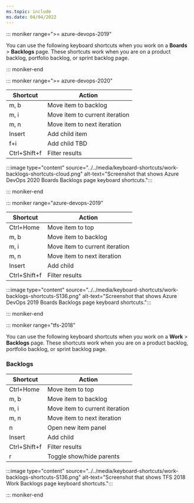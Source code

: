 ```yaml
---
ms.topic: include
ms.date: 04/04/2022
---
```


<a id="work-backlog-shortcuts"></a>

::: moniker range=">= azure-devops-2019"

You can use the following keyboard shortcuts when you work on a **Boards** > **Backlogs** page. These shortcuts work when you are on a product backlog, portfolio backlog, or sprint backlog page.  

::: moniker-end

::: moniker range=">= azure-devops-2020"

|Shortcut|Action|
|---|---|
|m, b|Move item to backlog|
|m, i|Move item to current iteration|
|m, n|Move item to next iteration|
|Insert|Add child item|
|f+i|Add child TBD|
|Ctrl+Shift+f|Filter results|

:::image type="content" source="../../media/keyboard-shortcuts/work-backlogs-shortcuts-cloud.png" alt-text="Screenshot that shows Azure DevOps 2020 Boards Backlogs page keyboard shortcuts.":::

::: moniker-end

::: moniker range="azure-devops-2019"

|Shortcut|Action|
|---|---|
|Ctrl+Home|Move item to top|
|m, b|Move item to backlog|
|m, i|Move item to current iteration|
|m, n|Move item to next iteration|
|Insert|Add child|
|Ctrl+Shift+f|Filter results|

:::image type="content" source="../../media/keyboard-shortcuts/work-backlogs-shortcuts-S136.png" alt-text="Screenshot that shows Azure DevOps 2019 Boards Backlogs page keyboard shortcuts.":::

::: moniker-end

::: moniker range="tfs-2018"

You can use the following keyboard shortcuts when you work on a **Work** > **Backlogs** page. These shortcuts work when you are on a product backlog, portfolio backlog, or sprint backlog page.

### Backlogs

|Shortcut|Action|
|---|---|
|Ctrl+Home|Move item to top|
|m, b|Move item to backlog|
|m, i|Move item to current iteration|
|m, n|Move item to next iteration|
|n|Open new item panel|
|Insert|Add child|
|Ctrl+Shift+f|Filter results|
|r|Toggle show/hide parents|

:::image type="content" source="../../media/keyboard-shortcuts/work-backlogs-shortcuts-S136.png" alt-text="Screenshot that shows TFS 2018 Work Backlogs page keyboard shortcuts.":::

::: moniker-end
